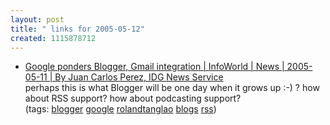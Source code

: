 ```yaml
---
layout: post
title: " links for 2005-05-12"
created: 1115878712
---
```

<ul class="delicious">
	<li>
		<div class="delicious-link"><a href="http://www.infoworld.com/article/05/05/11/HNgooglebloggergmail_1.html?source=rss&url=http://www.infoworld.com/article/05/05/11/HNgooglebloggergmail_1.html">Google ponders Blogger, Gmail integration | InfoWorld | News | 2005-05-11 | By Juan Carlos Perez, IDG News Service</a></div>
		<div class="delicious-extended">perhaps this is what Blogger will be one day when it grows  up :-) ? how about RSS support? how about podcasting support?</div>
		<div class="delicious-tags">(tags: <a href="http://del.icio.us/rtanglao/blogger">blogger</a> <a href="http://del.icio.us/rtanglao/google">google</a> <a href="http://del.icio.us/rtanglao/rolandtanglao">rolandtanglao</a> <a href="http://del.icio.us/rtanglao/blogs">blogs</a> <a href="http://del.icio.us/rtanglao/rss">rss</a>)</div>
	</li>
</ul>


